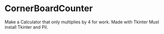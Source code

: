 # CornerBoardCounter
Make a Calculator that only multiplies by 4 for work.
Made with Tkinter
Must install Tkinter and Pil.

